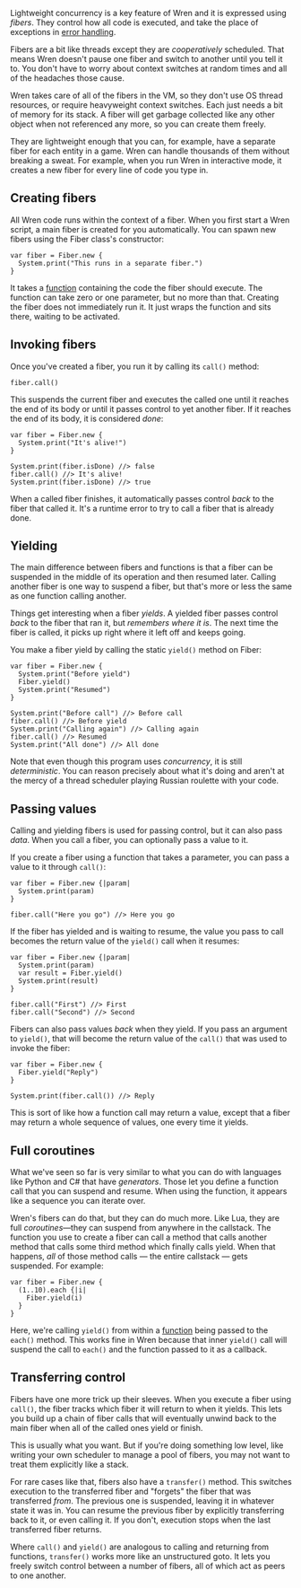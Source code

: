 <!-- ^title Concurrency -->

Lightweight concurrency is a key feature of Wren and it is expressed using
*fibers*. They control how all code is executed, and take the place of
exceptions in [error handling](error-handling.html).

Fibers are a bit like threads except they are *cooperatively* scheduled. That
means Wren doesn't pause one fiber and switch to another until you tell it to.
You don't have to worry about context switches at random times and all of the
headaches those cause.

Wren takes care of all of the fibers in the VM, so they don't use OS thread
resources, or require heavyweight context switches. Each just needs a bit of
memory for its stack. A fiber will get garbage collected like any other object
when not referenced any more, so you can create them freely.

They are lightweight enough that you can, for example, have a separate fiber for
each entity in a game. Wren can handle thousands of them without breaking a
sweat. For example, when you run Wren in interactive mode, it creates a new
fiber for every line of code you type in.

## Creating fibers

All Wren code runs within the context of a fiber. When you first start a Wren
script, a main fiber is created for you automatically. You can spawn new fibers
using the Fiber class's constructor:

```wren
var fiber = Fiber.new {
  System.print("This runs in a separate fiber.")
}
```

It takes a [function][] containing the code the fiber should execute. The
function can take zero or one parameter, but no more than that. Creating the
fiber does not immediately run it. It just wraps the function and sits there,
waiting to be activated.

[function]: functions.html

## Invoking fibers

Once you've created a fiber, you run it by calling its `call()` method:

```wren
fiber.call()
```

This suspends the current fiber and executes the called one until it reaches the
end of its body or until it passes control to yet another fiber. If it reaches
the end of its body, it is considered *done*:

```wren
var fiber = Fiber.new {
  System.print("It's alive!")
}

System.print(fiber.isDone) //> false
fiber.call() //> It's alive!
System.print(fiber.isDone) //> true
```

When a called fiber finishes, it automatically passes control *back* to the
fiber that called it. It's a runtime error to try to call a fiber that is
already done.

## Yielding

The main difference between fibers and functions is that a fiber can be
suspended in the middle of its operation and then resumed later. Calling
another fiber is one way to suspend a fiber, but that's more or less the same
as one function calling another.

Things get interesting when a fiber *yields*. A yielded fiber passes control
*back* to the fiber that ran it, but *remembers where it is*. The next time the
fiber is called, it picks up right where it left off and keeps going.

You make a fiber yield by calling the static `yield()` method on Fiber:

```wren
var fiber = Fiber.new {
  System.print("Before yield")
  Fiber.yield()
  System.print("Resumed")
}

System.print("Before call") //> Before call
fiber.call() //> Before yield
System.print("Calling again") //> Calling again
fiber.call() //> Resumed
System.print("All done") //> All done
```

Note that even though this program uses *concurrency*, it is still
*deterministic*. You can reason precisely about what it's doing and aren't at
the mercy of a thread scheduler playing Russian roulette with your code.

## Passing values

Calling and yielding fibers is used for passing control, but it can also pass
*data*. When you call a fiber, you can optionally pass a value to it.

If you create a fiber using a function that takes a parameter, you can pass a
value to it through `call()`:

```wren
var fiber = Fiber.new {|param|
  System.print(param)
}

fiber.call("Here you go") //> Here you go
```

If the fiber has yielded and is waiting to resume, the value you pass to call
becomes the return value of the `yield()` call when it resumes:

```wren
var fiber = Fiber.new {|param|
  System.print(param)
  var result = Fiber.yield()
  System.print(result)
}

fiber.call("First") //> First
fiber.call("Second") //> Second
```

Fibers can also pass values *back* when they yield. If you pass an argument to
`yield()`, that will become the return value of the `call()` that was used to
invoke the fiber:

```wren
var fiber = Fiber.new {
  Fiber.yield("Reply")
}

System.print(fiber.call()) //> Reply
```

This is sort of like how a function call may return a value, except that a fiber
may return a whole sequence of values, one every time it yields.

## Full coroutines

What we've seen so far is very similar to what you can do with languages like
Python and C# that have *generators*. Those let you define a function call that
you can suspend and resume. When using the function, it appears like a sequence
you can iterate over.

Wren's fibers can do that, but they can do much more. Like Lua, they are full
*coroutines*&mdash;they can suspend from anywhere in the callstack. The function
you use to create a fiber can call a method that calls another method that calls
some third method which finally calls yield. When that happens, *all* of those
method calls &mdash; the entire callstack &mdash; gets suspended. For example:

```wren
var fiber = Fiber.new {
  (1..10).each {|i|
    Fiber.yield(i)
  }
}
```

Here, we're calling `yield()` from within a [function](functions.html) being
passed to the `each()` method. This works fine in Wren because that inner
`yield()` call will suspend the call to `each()` and the function passed to it
as a callback.

## Transferring control

Fibers have one more trick up their sleeves. When you execute a fiber using
`call()`, the fiber tracks which fiber it will return to when it yields. This
lets you build up a chain of fiber calls that will eventually unwind back to
the main fiber when all of the called ones yield or finish.

This is usually what you want. But if you're doing something low level, like
writing your own scheduler to manage a pool of fibers, you may not want to treat
them explicitly like a stack.

For rare cases like that, fibers also have a `transfer()` method. This switches
execution to the transferred fiber and "forgets" the fiber that was transferred
*from*. The previous one is suspended, leaving it in whatever state it was in.
You can resume the previous fiber by explicitly transferring back to it, or even
calling it. If you don't, execution stops when the last transferred fiber
returns.

Where `call()` and `yield()` are analogous to calling and returning from
functions, `transfer()` works more like an unstructured goto. It lets you freely
switch control between a number of fibers, all of which act as peers to one
another.

<!-- <br><hr>
<a class="right" href="error-handling.html">Error Handling &rarr;</a>
<a href="classes.html">&larr; Classes</a> -->
